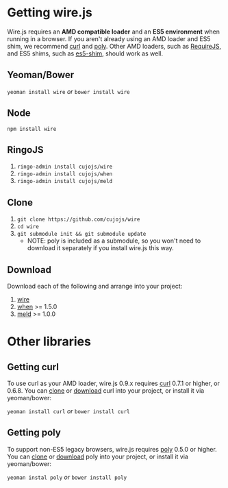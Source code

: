 # Getting wire.js

Wire.js requires an **AMD compatible loader** and an **ES5 environment** when running in a browser.  If you aren't already using an AMD loader and ES5 shim, we recommend [curl](#getting-curl) and [poly](#getting-poly).  Other AMD loaders, such as [RequireJS](http://requirejs.org), and ES5 shims, such as [es5-shim](https://github.com/kriskowal/es5-shim), should work as well.

## Yeoman/Bower

`yeoman install wire` *or* `bower install wire`

## Node

`npm install wire`

## RingoJS

1. `ringo-admin install cujojs/wire`
1. `ringo-admin install cujojs/when`
1. `ringo-admin install cujojs/meld`

## Clone

1. `git clone https://github.com/cujojs/wire`
1. `cd wire`
1. `git submodule init && git submodule update`
	* NOTE: poly is included as a submodule, so you won't need to download it separately if you install wire.js this way.

## Download

Download each of the following and arrange into your project:

1. [wire](https://github.com/cujojs/wire/tags)
1. [when](https://github.com/cujojs/when/tags) >= 1.5.0
1. [meld](https://github.com/cujojs/meld/tags) >= 1.0.0

# Other libraries

## Getting curl

To use curl as your AMD loader, wire.js 0.9.x requires [curl](https://github.com/cujojs/curl) 0.7.1 or higher, or 0.6.8.  You can [clone](https://github.com/cujojs/curl) or [download](https://github.com/cujojs/curl/tags) curl into your project, or install it via yeoman/bower:

`yeoman install curl` *or* `bower install curl`

## Getting poly

To support non-ES5 legacy browsers, wire.js requires [poly](https://github.com/cujojs/poly) 0.5.0 or higher.  You can [clone](https://github.com/cujojs/poly) or [download](https://github.com/cujojs/poly/tags) poly into your project, or install it via yeoman/bower:

`yeoman instal poly` *or* `bower install poly`